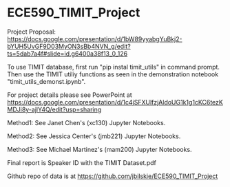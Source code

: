 # ECE590_TIMIT_Project

Project Proposal: https://docs.google.com/presentation/d/1bW89yyabgYuBkj2-bYUH5UvGF9D03MyON3sBb4NVN_g/edit?ts=5dab7a4f#slide=id.g6400a38f13_0_126

To use TIMIT database, first run "pip instal timit_utils" in command prompt. Then use the TIMIT utiliy functions as seen in the demonstration notebook "timit_utils_demonst.ipynb".

For project details please see PowerPoint at https://docs.google.com/presentation/d/1c4jSFXUlfzjAldoUG1k1g1cKC6tezKMDJi8y-ajlY4Q/edit?usp=sharing

Method1: See Janet Chen's (xc130) Jupyter Notebooks.

Method2: See Jessica Center's (jmb221) Jupyter Notebooks.

Method3: See Michael Martinez's (mam200) Jupyter Notebooks.
  
Final report is Speaker ID with the TIMIT Dataset.pdf

Github repo of data  is at https://github.com/jbilskie/ECE590_TIMIT_Project
